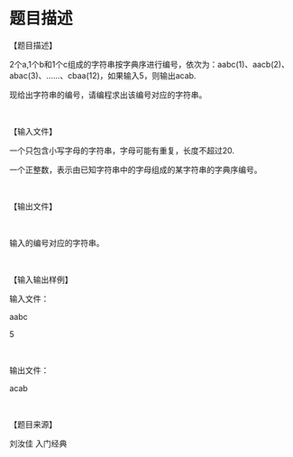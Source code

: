 # 题目描述


<p>
【题目描述】
</p>
<p>
2个a,1个b和1个c组成的字符串按字典序进行编号，依次为：aabc(1)、aacb(2)、abac(3)、......、cbaa(12)，如果输入5，则输出acab.
</p>
<p>
现给出字符串的编号，请编程求出该编号对应的字符串。
</p>
<p>
<br/>
</p>
<p>
【输入文件】
</p>
<p>
一个只包含小写字母的字符串，字母可能有重复，长度不超过20.
</p>
<p>
一个正整数，表示由已知字符串中的字母组成的某字符串的字典序编号。
</p>
<p>
<br/>
</p>
<p>
【输出文件】
</p>
<p>
<br/>
</p>
<p>
输入的编号对应的字符串。
</p>
<p>
<br/>
</p>
<p>
【输入输出样例】
</p>
<p>
输入文件：
</p>
<p>
aabc
</p>
<p>
5
</p>
<p>
<br/>
</p>
<p>
输出文件：
</p>
<p>
acab
</p>
<p>
<br/>
</p>
<p>
【题目来源】
</p>
<p>
刘汝佳 入门经典
</p>
